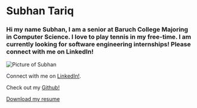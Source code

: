 # Subhan Tariq

### Hi my name Subhan, I am a senior at Baruch College Majoring in Computer Science. I love to play tennis in my free-time. I am currently looking for software engineering internships! Please connect with me on LinkedIn!

![Picture of Subhan](https://baruchais.com/headshot/Subhan.jpeg)

Connect with me on [LinkedIn!](https://www.linkedin.com/in/subhan-tariq-100h).

Check out my [Github!](https://github.com/stariq20)

[Download my resume](SUBHAN_TARIQ_RESUME5.2.pdf)
